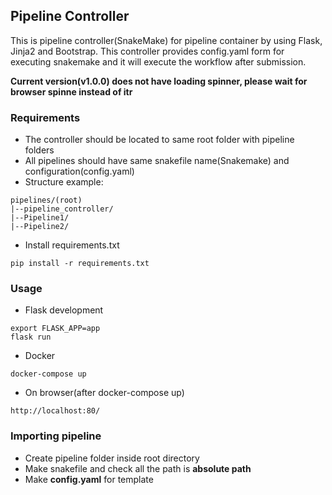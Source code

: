 ## Pipeline Controller
This is pipeline controller(SnakeMake) for pipeline container by using Flask, Jinja2 and Bootstrap. This controller provides config.yaml form for executing snakemake and it will execute the workflow after submission.

**Current version(v1.0.0) does not have loading spinner, please wait for browser spinne instead of itr**

### Requirements
- The controller should be located to same root folder with pipeline folders
- All pipelines should have same snakefile name(Snakemake) and configuration(config.yaml)
- Structure example:
```
pipelines/(root)
|--pipeline_controller/
|--Pipeline1/
|--Pipeline2/
```
- Install requirements.txt

```
pip install -r requirements.txt
```

### Usage

- Flask development
```
export FLASK_APP=app
flask run
```
- Docker
```
docker-compose up
```
- On browser(after docker-compose up)
```
http://localhost:80/
```

### Importing pipeline
- Create pipeline folder inside root directory
- Make snakefile and check all the path is **absolute path**
- Make **config.yaml** for template